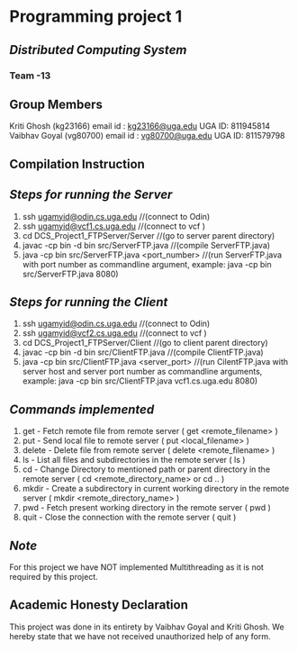 # Programming project 1
## _Distributed Computing System_
### Team -13

## Group Members

Kriti Ghosh (kg23166)
email id  : kg23166@uga.edu
UGA ID: 811945814
Vaibhav Goyal (vg80700)
email id : vg80700@uga.edu
UGA ID: 811579798

## Compilation Instruction

## _Steps for running the Server_

1. ssh ugamyid@odin.cs.uga.edu  //(connect to Odin)
2. ssh ugamyid@vcf1.cs.uga.edu  //(connect to vcf )
3. cd DCS_Project1_FTPServer/Server     //(go to server parent directory)
4. javac -cp bin -d bin src/ServerFTP.java      //(compile ServerFTP.java)
5. java -cp bin src/ServerFTP.java <port_number>    //(run ServerFTP.java with port number as commandline argument, example: java -cp bin src/ServerFTP.java 8080)

## _Steps for running the Client_

1. ssh ugamyid@odin.cs.uga.edu //(connect to Odin)
2. ssh ugamyid@vcf2.cs.uga.edu  //(connect to vcf )
3. cd DCS_Project1_FTPServer/Client     //(go to client parent directory)
4. javac -cp bin -d bin src/ClientFTP.java      //(compile ClientFTP.java)
5. java -cp bin src/ClientFTP.java <host> <server_port>     //(run CilentFTP.java with server host and server port number as commandline arguments, example: java -cp bin src/ClientFTP.java vcf1.cs.uga.edu 8080)

## _Commands implemented_

1. get - Fetch remote file from remote server ( get <remote_filename> )
2. put - Send local file to remote server ( put <local_filename> )
3. delete - Delete file from remote server ( delete <remote_filename> )
4. ls - List all files and subdirectories in the remote server ( ls )
5. cd - Change Directory to mentioned path or parent directory in the remote server ( cd <remote_directory_name> or cd .. )
6. mkdir - Create a subdirectory in current working directory in the remote server ( mkdir <remote_directory_name> )
7. pwd - Fetch present working directory in the remote server ( pwd )
8. quit - Close the connection with the remote server ( quit )

## _Note_

For this project we have NOT implemented Multithreading as it is not required by this project. 



## Academic Honesty Declaration

This project was done in its entirety by Vaibhav Goyal and Kriti Ghosh. 
We hereby state that we have not received unauthorized help of any form.







